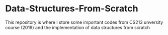 # Data-Structures-From-Scratch
This repository is where I store some important codes from CS213 unversity course (2019) and the implementation of data structures from scratch
